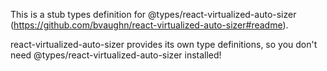This is a stub types definition for @types/react-virtualized-auto-sizer (https://github.com/bvaughn/react-virtualized-auto-sizer#readme).

react-virtualized-auto-sizer provides its own type definitions, so you don't need @types/react-virtualized-auto-sizer installed!